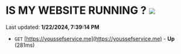 # IS MY WEBSITE RUNNING ? [![](https://img.shields.io/static/v1?label=Sponsor&message=%E2%9D%A4&logo=GitHub&color=%23fe8e86)](https://github.com/sponsors/<username>)

Last updated: **1/22/2024, 7:39:14 PM**

- `GET` [https://youssefservice.me](https://youssefservice.me) - **Up** (281ms)
